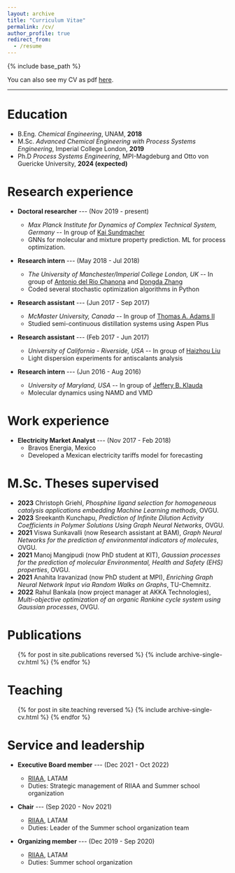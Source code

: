```yaml
---
layout: archive
title: "Curriculum Vitae"
permalink: /cv/
author_profile: true
redirect_from:
  - /resume
---
```


{% include base_path %}

You can also see my CV as pdf [here](https://drive.google.com/file/d/1EXrkrE20Sw1A9TZ3QOuYWez-YT43DLQq/view?usp=sharing).

----------------------------------------------------------------------------------------------------------------

Education
======
* B.Eng. *Chemical Engineering*, UNAM, **2018**
* M.Sc. *Advanced Chemical Engineering with Process Systems Engineering*, Imperial College London, **2019**
* Ph.D *Process Systems Engineering*, MPI-Magdeburg and Otto von Guericke University, **2024 (expected)**

Research experience
======
* **Doctoral researcher** --- (Nov 2019 - present)
  * *Max Planck Institute for Dynamics of Complex Technical System, Germany* -- In group of [Kai Sundmacher](https://www.mpi-magdeburg.mpg.de/person/24754/2316)
  * GNNs for molecular and mixture property prediction. ML for process optimization. 

* **Research intern** --- (May 2018 - Jul 2018)
  * *The University of Manchester/Imperial College London, UK* -- In group of [Antonio del Rio Chanona](https://www.imperial.ac.uk/people/a.del-rio-chanona) and [Dongda Zhang](https://www.research.manchester.ac.uk/portal/dongda.zhang.html)
  * Coded several stochastic optimization algorithms in Python

* **Research assistant** --- (Jun 2017 - Sep 2017)
  * *McMaster University, Canada* -- In group of [Thomas A. Adams II](https://www.eng.mcmaster.ca/people/faculty/thomas-adams)
  * Studied semi-continuous distillation systems using Aspen Plus

* **Research assistant** --- (Feb 2017 - Jun 2017)
  * *University of California - Riverside, USA* -- In group of [Haizhou Liu](https://profiles.ucr.edu/app/home/profile/haizhou)
  * Light dispersion experiments for antiscalants analysis

* **Research intern** --- (Jun 2016 - Aug 2016)
  * *University of Maryland, USA* -- In group of [Jeffery B. Klauda](https://chbe.umd.edu/clark/faculty/324/Jeffery-Klauda)
  * Molecular dynamics using NAMD and VMD

Work experience
======
* **Electricity Market Analyst** --- (Nov 2017 - Feb 2018)
  * Bravos Energia, Mexico
  * Developed a Mexican electricity tariffs model for forecasting

M.Sc. Theses supervised
======
* **2023** Christoph Griehl, *Phosphine ligand selection for homogeneous catalysis applications embedding Machine Learning methods*, OVGU.
* **2023** Sreekanth Kunchapu, *Prediction of Infinite Dilution Activity Coefficients in Polymer Solutions Using Graph Neural Networks*, OVGU.
* **2021** Viswa Sunkavalli (now Research assistant at BAM), *Graph Neural Networks for the prediction of environmental indicators of molecules*, OVGU.
* **2021** Manoj Mangipudi (now PhD student at KIT), *Gaussian processes for the prediction of molecular Environmental, Health and Safety (EHS) properties*, OVGU.
* **2021** Anahita Iravanizad (now PhD student at MPI), *Enriching Graph Neural Network Input via Random Walks on Graphs*, TU-Chemnitz.
* **2022** Rahul Bankala (now project manager at AKKA Technologies), *Multi-objective optimization of an organic Rankine cycle system using Gaussian processes*, OVGU.
  

Publications
======
  <ul>{% for post in site.publications reversed %}
    {% include archive-single-cv.html %}
  {% endfor %}</ul>
  
  
Teaching
======
  <ul>{% for post in site.teaching reversed %}
    {% include archive-single-cv.html %}
  {% endfor %}</ul>
  
Service and leadership
======
* **Executive Board member** --- (Dec 2021 - Oct 2022)
  * [RIIAA](https://www.riiaa.org/), LATAM
  * Duties: Strategic management of RIIAA and Summer school organization

* **Chair** --- (Sep 2020 - Nov 2021)
  * [RIIAA](https://www.riiaa.org/), LATAM
  * Duties: Leader of the Summer school organization team

* **Organizing member** --- (Dec 2019 - Sep 2020)
  * [RIIAA](https://www.riiaa.org/), LATAM
  * Duties: Summer school organization
